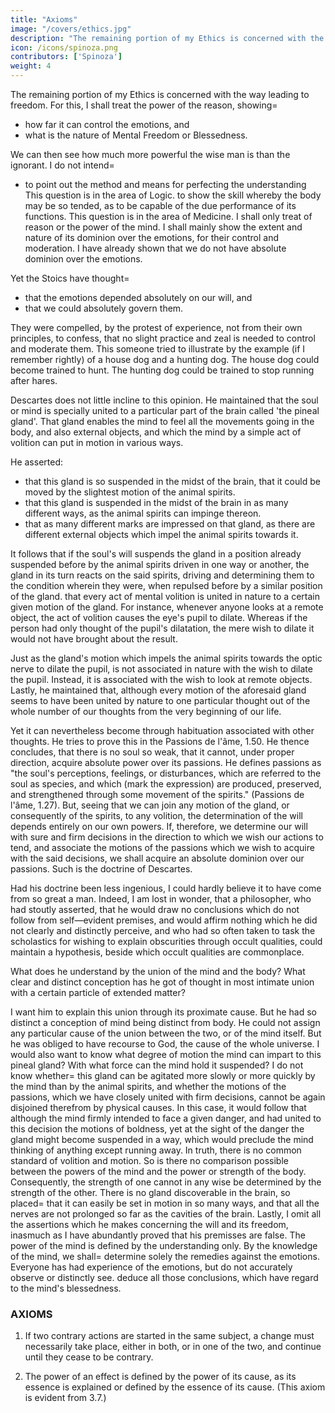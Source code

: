 ```yaml
---
title: "Axioms"
image: "/covers/ethics.jpg"
description: "The remaining portion of my Ethics is concerned with the way leading to freedom"
icon: /icons/spinoza.png
contributors: ['Spinoza']
weight: 4
---
```


<!-- date=  2015-09-09 -->


The remaining portion of my Ethics is concerned with the way leading to freedom. For this, I shall treat the power of the reason, showing= 
- how far it can control the emotions, and
- what is the nature of Mental Freedom or Blessedness.

We can then see how much more powerful the wise man is than the ignorant. I do not intend= 
- to point out the method and means for perfecting the understanding
This question is in the area of Logic.
to show the skill whereby the body may be so tended, as to be capable of the due performance of its functions.
This question is in the area of Medicine.
I shall only treat of reason or the power of the mind.
I shall mainly show the extent and nature of its dominion over the emotions, for their control and moderation.
I have already shown that we do not have absolute dominion over the emotions.

Yet the Stoics have thought= 
- that the emotions depended absolutely on our will, and
- that we could absolutely govern them.

They were compelled, by the protest of experience, not from their own principles, to confess, that no slight practice and zeal is needed to control and moderate them. This someone tried to illustrate by the example (if I remember rightly) of a house dog and a hunting dog.
The house dog could become trained to hunt.
The hunting dog could be trained to stop running after hares.

Descartes does not little incline to this opinion.
He maintained that the soul or mind is specially united to a particular part of the brain called 'the pineal gland'.
That gland enables the mind to feel all the movements going in the body, and also external objects, and which the mind by a simple act of volition can put in motion in various ways.

He asserted:
- that this gland is so suspended in the midst of the brain, that it could be moved by the slightest motion of the animal spirits.
- that this gland is suspended in the midst of the brain in as many different ways, as the animal spirits can impinge thereon.
- that as many different marks are impressed on that gland, as there are different external objects which impel the animal spirits towards it.

It follows that if the soul's will suspends the gland in a position already suspended before by the animal spirits driven in one way or another, the gland in its turn reacts on the said spirits, driving and determining them to the condition wherein they were, when repulsed before by a similar position of the gland.
that every act of mental volition is united in nature to a certain given motion of the gland.
For instance, whenever anyone looks at a remote object, the act of volition causes the eye's pupil to dilate.
Whereas if the person had only thought of the pupil's dilatation, the mere wish to dilate it would not have brought about the result.

Just as the gland's motion which impels the animal spirits towards the optic nerve to dilate the pupil, is not associated in nature with the wish to dilate the pupil.
Instead, it is associated with the wish to look at remote objects.
Lastly, he maintained that, although every motion of the aforesaid gland seems to have been united by nature to one particular thought out of the whole number of our thoughts from the very beginning of our life.

Yet it can nevertheless become through habituation associated with other thoughts.
He tries to prove this in the Passions de l'âme, 1.50.
He thence concludes, that there is no soul so weak, that it cannot, under proper direction, acquire absolute power over its passions.
He defines passions as "the soul's perceptions, feelings, or disturbances, which are referred to the soul as species, and which (mark the expression) are produced, preserved, and strengthened through some movement of the spirits." (Passions de l'âme, 1.27).
But, seeing that we can join any motion of the gland, or consequently of the spirits, to any volition, the determination of the will depends entirely on our own powers.
If, therefore, we determine our will with sure and firm decisions in the direction to which we wish our actions to tend, and associate the motions of the passions which we wish to acquire with the said decisions, we shall acquire an absolute dominion over our passions.
Such is the doctrine of Descartes.

Had his doctrine been less ingenious, I could hardly believe it to have come from so great a man.
Indeed, I am lost in wonder, that a philosopher, who had stoutly asserted, that he would draw no conclusions which do not follow from self—evident premises, and would affirm nothing which he did not clearly and distinctly perceive, and who had so often taken to task the scholastics for wishing to explain obscurities through occult qualities, could maintain a hypothesis, beside which occult qualities are commonplace.

What does he understand by the union of the mind and the body?
What clear and distinct conception has he got of thought in most intimate union with a certain particle of extended matter?

I want him to explain this union through its proximate cause.
But he had so distinct a conception of mind being distinct from body.
He could not assign any particular cause of the union between the two, or of the mind itself.
But he was obliged to have recourse to God, the cause of the whole universe.
I would also want to know what degree of motion the mind can impart to this pineal gland?
With what force can the mind hold it suspended?
I do not know whether= 
this gland can be agitated more slowly or more quickly by the mind than by the animal spirits, and
whether the motions of the passions, which we have closely united with firm decisions, cannot be again disjoined therefrom by physical causes.
In this case, it would follow that although the mind firmly intended to face a given danger, and had united to this decision the motions of boldness, yet at the sight of the danger the gland might become suspended in a way, which would preclude the mind thinking of anything except running away.
In truth, there is no common standard of volition and motion.
So is there no comparison possible between the powers of the mind and the power or strength of the body.
Consequently, the strength of one cannot in any wise be determined by the strength of the other.
There is no gland discoverable in the brain, so placed= 
that it can easily be set in motion in so many ways, and
that all the nerves are not prolonged so far as the cavities of the brain.
Lastly, I omit all the assertions which he makes concerning the will and its freedom, inasmuch as I have abundantly proved that his premisses are false.
The power of the mind is defined by the understanding only.
By the knowledge of the mind, we shall= 
determine solely the remedies against the emotions.
Everyone has had experience of the emotions, but do not accurately observe or distinctly see.
deduce all those conclusions, which have regard to the mind's blessedness.

### AXIOMS
1. If two contrary actions are started in the same subject, a change must necessarily take place, either in both, or in one of the two, and continue until they cease to be contrary. 

2. The power of an effect is defined by the power of its cause, as its essence is explained or defined by the essence of its cause. (This axiom is evident from 3.7.)

